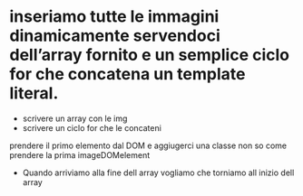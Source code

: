  # inseriamo tutte le immagini dinamicamente servendoci dell’array fornito e un semplice ciclo for che concatena un template literal.

 - scrivere un array con le img 
 - scrivere un ciclo for che le concateni

 prendere il primo elemento dal DOM e aggiugerci una classe
 non so come prendere la prima imageDOMelement


- Quando arriviamo alla fine dell array vogliamo che torniamo all inizio dell array 